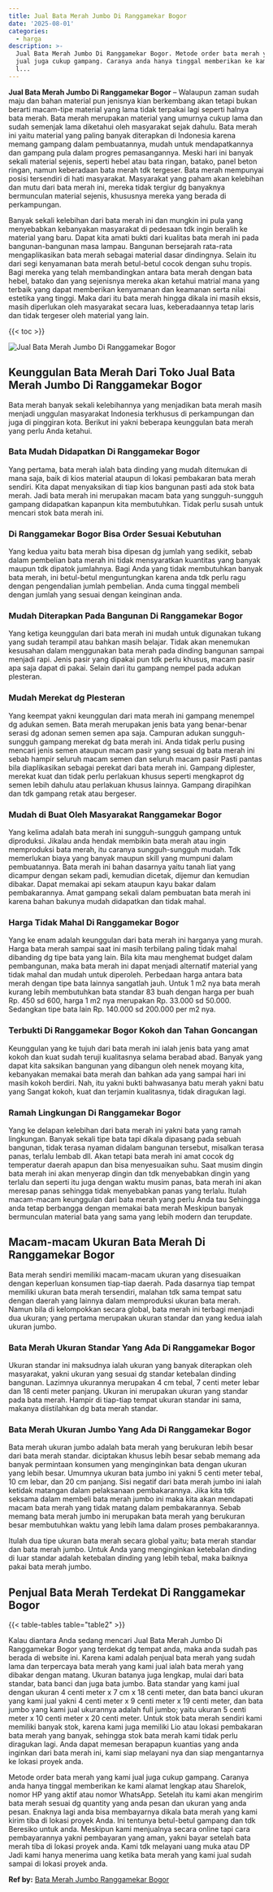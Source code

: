 ```yaml
---
title: Jual Bata Merah Jumbo Di Ranggamekar Bogor
date: '2025-08-01'
categories:
  - harga
description: >-
  Jual Bata Merah Jumbo Di Ranggamekar Bogor. Metode order bata merah yang kami
  jual juga cukup gampang. Caranya anda hanya tinggal memberikan ke kami alamat
  l...
---
```


**Jual Bata Merah Jumbo Di Ranggamekar Bogor** – Walaupun zaman sudah maju dan bahan material pun jenisnya kian berkembang akan tetapi bukan berarti macam-tipe material yang lama tidak terpakai lagi seperti halnya bata merah. Bata merah merupakan material yang umurnya cukup lama dan sudah semenjak lama diketahui oleh masyarakat sejak dahulu. Bata merah ini yaitu material yang paling banyak diterapkan di Indonesia karena memang gampang dalam pembuatannya, mudah untuk mendapatkannya dan gampang pula dalam progres pemasangannya. Meski hari ini banyak sekali material sejenis, seperti hebel atau bata ringan, batako, panel beton ringan, namun keberadaan bata merah tdk tergeser. Bata merah mempunyai posisi tersendiri di hati masyarakat. Masyarakat yang paham akan kelebihan dan mutu dari bata merah ini, mereka tidak tergiur dg banyaknya bermunculan material sejenis, khususnya mereka yang berada di perkampungan.

Banyak sekali kelebihan dari bata merah ini dan mungkin ini pula yang menyebabkan kebanyakan masyarakat di pedesaan tdk ingin beralih ke material yang baru. Dapat kita amati bukti dari kualitas bata merah ini pada bangunan-bangunan masa lampau. Bangunan bersejarah rata-rata mengaplikasikan bata merah sebagai material dasar dindingnya. Selain itu dari segi kenyamanan bata merah betul-betul cocok dengan suhu tropis. Bagi mereka yang telah membandingkan antara bata merah dengan bata hebel, batako dan yang sejenisnya mereka akan ketahui matrial mana yang terbaik yang dapat memberikan kenyamanan dan keamanan serta nilai estetika yang tinggi. Maka dari itu bata merah hingga dikala ini masih eksis, masih diperlukan oleh masyarakat secara luas, keberadaannya tetap laris dan tidak tergeser oleh material yang lain.

{{< toc >}}

![Jual Bata Merah Jumbo Di Ranggamekar Bogor](/images/jual-bata-merah-16.png)

## Keunggulan Bata Merah Dari Toko Jual Bata Merah Jumbo Di Ranggamekar Bogor

Bata merah banyak sekali kelebihannya yang menjadikan bata merah masih menjadi unggulan masyarakat Indonesia terkhusus di perkampungan dan juga di pinggiran kota. Berikut ini yakni beberapa keunggulan bata merah yang perlu Anda ketahui.

### Bata Mudah Didapatkan Di Ranggamekar Bogor

Yang pertama, bata merah ialah bata dinding yang mudah ditemukan di mana saja, baik di kios material ataupun di lokasi pembakaran bata merah sendiri. Kita dapat menyaksikan di tiap kios bangunan pasti ada stok bata merah. Jadi bata merah ini merupakan macam bata yang sungguh-sungguh gampang didapatkan kapanpun kita membutuhkan. Tidak perlu susah untuk mencari stok bata merah ini.

### Di Ranggamekar Bogor Bisa Order Sesuai Kebutuhan

Yang kedua yaitu bata merah bisa dipesan dg jumlah yang sedikit, sebab dalam pembelian bata merah ini tidak mensyaratkan kuantitas yang banyak maupun tdk dipatok jumlahnya. Bagi Anda yang tidak membutuhkan banyak bata merah, ini betul-betul menguntungkan karena anda tdk perlu ragu dengan pengendalian jumlah pembelian. Anda cuma tinggal membeli dengan jumlah yang sesuai dengan keinginan anda.

### Mudah Diterapkan Pada Bangunan Di Ranggamekar Bogor

Yang ketiga keunggulan dari bata merah ini mudah untuk digunakan tukang yang sudah terampil atau bahkan masih belajar. Tidak akan menemukan kesusahan dalam menggunakan bata merah pada dinding bangunan sampai menjadi rapi. Jenis pasir yang dipakai pun tdk perlu khusus, macam pasir apa saja dapat di pakai. Selain dari itu gampang nempel pada adukan plesteran.

### Mudah Merekat dg Plesteran

Yang keempat yakni keunggulan dari mata merah ini gampang menempel dg adukan semen. Bata merah merupakan jenis bata yang benar-benar serasi dg adonan semen semen apa saja. Campuran adukan sungguh-sungguh gampang merekat dg bata merah ini. Anda tidak perlu pusing mencari jenis semen ataupun macam pasir yang sesuai dg bata merah ini sebab hampir seluruh macam semen dan seluruh macam pasir Pasti pantas bila diaplikasikan sebagai perekat dari bata merah ini. Gampang diplester, merekat kuat dan tidak perlu perlakuan khusus seperti mengkaprot dg semen lebih dahulu atau perlakuan khusus lainnya. Gampang dirapihkan dan tdk gampang retak atau bergeser.

### Mudah di Buat Oleh Masyarakat Ranggamekar Bogor

Yang kelima adalah bata merah ini sungguh-sungguh gampang untuk diproduksi. Jikalau anda hendak membikin bata merah atau ingin memproduksi bata merah, itu caranya sungguh-sungguh mudah. Tdk memerlukan biaya yang banyak maupun skill yang mumpuni dalam pembuatannya. Bata merah ini bahan dasarnya yaitu tanah liat yang dicampur dengan sekam padi, kemudian dicetak, dijemur dan kemudian dibakar. Dapat memakai api sekam ataupun kayu bakar dalam pembakarannya. Amat gampang sekali dalam pembuatan bata merah ini karena bahan bakunya mudah didapatkan dan tidak mahal.

### Harga Tidak Mahal Di Ranggamekar Bogor

Yang ke enam adalah keunggulan dari bata merah ini harganya yang murah. Harga bata merah sampai saat ini masih terbilang paling tidak mahal dibanding dg tipe bata yang lain. Bila kita mau menghemat budget dalam pembangunan, maka bata merah ini dapat menjadi alternatif material yang tidak mahal dan mudah untuk diperoleh. Perbedaan harga antara bata merah dengan tipe bata lainnya sangatlah jauh. Untuk 1 m2 nya bata merah kurang lebih membutuhkan bata standar 83 buah dengan harga per buah Rp. 450 sd 600, harga 1 m2 nya merupakan Rp. 33.000 sd 50.000. Sedangkan tipe bata lain Rp. 140.000 sd 200.000 per m2 nya.

### Terbukti Di Ranggamekar Bogor Kokoh dan Tahan Goncangan

Keunggulan yang ke tujuh dari bata merah ini ialah jenis bata yang amat kokoh dan kuat sudah teruji kualitasnya selama berabad abad. Banyak yang dapat kita saksikan bangunan yang dibangun oleh nenek moyang kita, kebanyakan memakai bata merah dan bahkan ada yang sampai hari ini masih kokoh berdiri. Nah, itu yakni bukti bahwasanya batu merah yakni batu yang Sangat kokoh, kuat dan terjamin kualitasnya, tidak diragukan lagi.

### Ramah Lingkungan Di Ranggamekar Bogor

Yang ke delapan kelebihan dari bata merah ini yakni bata yang ramah lingkungan. Banyak sekali tipe bata tapi dikala dipasang pada sebuah bangunan, tidak terasa nyaman didalam bangunan tersebut, misalkan terasa panas, terlalu lembab dll. Akan tetapi bata merah ini amat cocok dg temperatur daerah apapun dan bisa menyesuaikan suhu. Saat musim dingin bata merah ini akan menyerap dingin dan tdk menyebabkan dingin yang terlalu dan seperti itu juga dengan waktu musim panas, bata merah ini akan meresap panas sehingga tidak menyebabkan panas yang terlalu. Itulah macam-macam keunggulan dari bata merah yang perlu Anda tau Sehingga anda tetap berbangga dengan memakai bata merah Meskipun banyak bermunculan material bata yang sama yang lebih modern dan terupdate.

## Macam-macam Ukuran Bata Merah Di Ranggamekar Bogor

Bata merah sendiri memiliki macam-macam ukuran yang disesuaikan dengan keperluan konsumen tiap-tiap daerah. Pada dasarnya tiap tempat memiliki ukuran bata merah tersendiri, malahan tdk sama tempat satu dengan daerah yang lainnya dalam memproduksi ukuran bata merah. Namun bila di kelompokkan secara global, bata merah ini terbagi menjadi dua ukuran; yang pertama merupakan ukuran standar dan yang kedua ialah ukuran jumbo.

### Bata Merah Ukuran Standar Yang Ada Di Ranggamekar Bogor

Ukuran standar ini maksudnya ialah ukuran yang banyak diterapkan oleh masyarakat, yakni ukuran yang sesuai dg standar ketebalan dinding bangunan. Lazimnya ukurannya merupakan 4 cm tebal, 7 centi meter lebar dan 18 centi meter panjang. Ukuran ini merupakan ukuran yang standar pada bata merah. Hampir di tiap-tiap tempat ukuran standar ini sama, makanya diistilahkan dg bata merah standar.

### Bata Merah Ukuran Jumbo Yang Ada Di Ranggamekar Bogor

Bata merah ukuran jumbo adalah bata merah yang berukuran lebih besar dari bata merah standar. diciptakan khusus lebih besar sebab memang ada banyak permintaan konsumen yang menginginkan bata dengan ukuran yang lebih besar. Umumnya ukuran bata jumbo ini yakni 5 centi meter tebal, 10 cm lebar, dan 20 cm panjang. Sisi negatif dari bata merah jumbo ini ialah ketidak matangan dalam pelaksanaan pembakarannya. Jika kita tdk seksama dalam membeli bata merah jumbo ini maka kita akan mendapati macam bata merah yang tidak matang dalam pembakarannya. Sebab memang bata merah jumbo ini merupakan bata merah yang berukuran besar membutuhkan waktu yang lebih lama dalam proses pembakarannya.

Itulah dua tipe ukuran bata merah secara global yaitu; bata merah standar dan bata merah jumbo. Untuk Anda yang menginginkan ketebalan dinding di luar standar adalah ketebalan dinding yang lebih tebal, maka baiknya pakai bata merah jumbo.

## Penjual Bata Merah Terdekat Di Ranggamekar Bogor

{{< table-tables table="table2" >}}

Kalau diantara Anda sedang mencari Jual Bata Merah Jumbo Di Ranggamekar Bogor yang terdekat dg tempat anda, maka anda sudah pas berada di website ini. Karena kami adalah penjual bata merah yang sudah lama dan terpercaya bata merah yang kami jual ialah bata merah yang dibakar dengan matang. Ukuran batanya juga lengkap, mulai dari bata standar, bata banci dan juga bata jumbo. Bata standar yang kami jual dengan ukuran 4 centi meter x 7 cm x 18 centi meter, dan bata banci ukuran yang kami jual yakni 4 centi meter x 9 centi meter x 19 centi meter, dan bata jumbo yang kami jual ukurannya adalah full jumbo; yaitu ukuran 5 centi meter x 10 centi meter x 20 centi meter. Untuk stok bata merah sendiri kami memiliki banyak stok, karena kami juga memiliki Lio atau lokasi pembakaran bata merah yang banyak, sehingga stok bata merah kami tidak perlu diragukan lagi. Anda dapat memesan berapapun kuantias yang anda inginkan dari bata merah ini, kami siap melayani nya dan siap mengantarnya ke lokasi proyek anda.

Metode order bata merah yang kami jual juga cukup gampang. Caranya anda hanya tinggal memberikan ke kami alamat lengkap atau Sharelok, nomor HP yang aktif atau nomor WhatsApp. Setelah itu kami akan mengirim bata merah sesuai dg quantity yang anda pesan dan ukuran yang anda pesan. Enaknya lagi anda bisa membayarnya dikala bata merah yang kami kirim tiba di lokasi proyek Anda. Ini tentunya betul-betul gampang dan tdk Beresiko untuk anda. Meskipun kami menjualnya secara online tapi cara pembayarannya yakni pembayaran yang aman, yakni bayar setelah bata merah tiba di lokasi proyek anda. Kami tdk melayani uang muka atau DP Jadi kami hanya menerima uang ketika bata merah yang kami jual sudah sampai di lokasi proyek anda.

**Ref by:** [Bata Merah Jumbo Ranggamekar Bogor](https://id.wikipedia.org/wiki/Bata)
